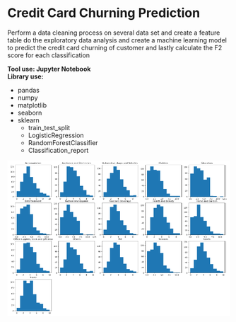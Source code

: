 # Credit Card Churning Prediction
Perform a data cleaning process on several data set and create a feature table do the exploratory data analysis and create a machine learning model to predict the credit card churning of customer and lastly calculate the
F2 score for each classification

**Tool use: Jupyter Notebook**  
**Library use:** 
  - pandas
  - numpy
  - matplotlib
  - seaborn
  - sklearn
      - train_test_split
      - LogisticRegression
      - RandomForestClassifier
      - Classification_report

![preview_pic](https://github.com/NaeveBoontham/project/blob/main/Credit_card_churning/Credit_card_churning_pic.png)
